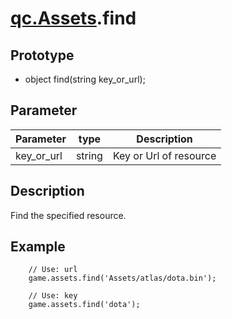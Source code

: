 # [qc.Assets](Assets.md).find

## Prototype
* object find(string key_or_url);

## Parameter
| Parameter | type | Description |
| ------------- | ------------- | -------------|
| key_or_url | string |  Key or Url of resource |

## Description
Find the specified resource. 

## Example
````
	// Use: url
	game.assets.find('Assets/atlas/dota.bin');

	// Use: key
	game.assets.find('dota');
````
